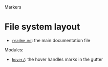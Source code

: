 Markers





# File system layout

- [`readme.md`](./readme.md): the main documentation file

Modules: 

- [`hover/`](./hover/): the hover handles marks in the gutter
